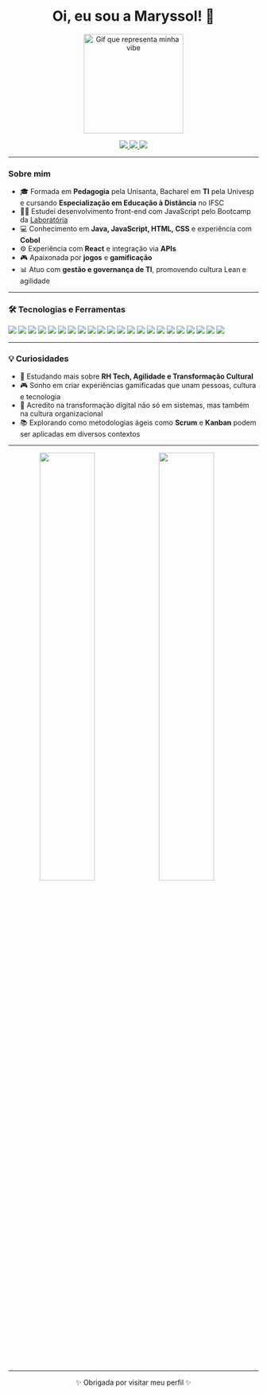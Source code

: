 <h1 align="center">Oi, eu sou a Maryssol! 👋</h1>

<p align="center">
  <img src="https://media.giphy.com/media/5VK6Y5rdOPBw9pNfdO/giphy.gif" width="200" alt="Gif que representa minha vibe">
</p>

<p align="center">
  <a href="https://www.linkedin.com/in/dayannemaryssol/" target="_blank">
    <img src="https://img.shields.io/badge/LinkedIn-0077B5?style=for-the-badge&logo=linkedin&logoColor=white"/>
  </a>
  <a href="https://www.instagram.com/dayannemaryssol/" target="_blank">
    <img src="https://img.shields.io/badge/Instagram-E4405F?style=for-the-badge&logo=instagram&logoColor=white"/>
  </a>
  <a href="mailto:maryssol.dayanne@gmail.com">
    <img src="https://img.shields.io/badge/Email-D14836?style=for-the-badge&logo=gmail&logoColor=white"/>
  </a>
</p>

---

### Sobre mim
- 🎓 Formada em **Pedagogia** pela Unisanta, Bacharel em **TI** pela Univesp e cursando **Especialização em Educação à Distância** no IFSC
- 👩‍💻 Estudei desenvolvimento front-end com JavaScript pelo Bootcamp da <a href="https://www.laboratoria.la/br" target="_blank">Laboratória</a>
- 💻 Conhecimento em **Java, JavaScript, HTML, CSS** e experiência com **Cobol**
- ⚙️ Experiência com **React** e integração via **APIs**
- 🎮 Apaixonada por **jogos** e **gamificação**
- 📊 Atuo com **gestão e governança de TI**, promovendo cultura Lean e agilidade

---

### 🛠️ Tecnologias e Ferramentas
<p>
  <img src="https://img.shields.io/badge/HTML5-E34F26?style=for-the-badge&logo=html5&logoColor=white"/>
  <img src="https://img.shields.io/badge/CSS3-1572B6?style=for-the-badge&logo=css3&logoColor=white"/>
  <img src="https://img.shields.io/badge/JavaScript-F7DF1E?style=for-the-badge&logo=javascript&logoColor=black"/>
  <img src="https://img.shields.io/badge/Java-007396?style=for-the-badge&logo=java&logoColor=white"/>
  <img src="https://img.shields.io/badge/React-61DAFB?style=for-the-badge&logo=react&logoColor=black"/>
  <img src="https://img.shields.io/badge/Cobol-00599C?style=for-the-badge&logoColor=white"/>
  <img src="https://img.shields.io/badge/Figma-F24E1E?style=for-the-badge&logo=figma&logoColor=white"/>
  <img src="https://img.shields.io/badge/Canva-00C4CC?style=for-the-badge&logo=canva&logoColor=white"/>
  <img src="https://img.shields.io/badge/Trello-0052CC?style=for-the-badge&logo=trello&logoColor=white"/>
  <img src="https://img.shields.io/badge/Jira-0052CC?style=for-the-badge&logo=jira&logoColor=white"/>
  <img src="https://img.shields.io/badge/AWS-232F3E?style=for-the-badge&logo=amazon-aws&logoColor=white"/>
  <img src="https://img.shields.io/badge/Azure-0078D4?style=for-the-badge&logo=microsoft-azure&logoColor=white"/>
  <img src="https://img.shields.io/badge/Miro-050038?style=for-the-badge&logo=miro&logoColor=white"/>
  <img src="https://img.shields.io/badge/SharePoint-0078D4?style=for-the-badge&logo=microsoft-sharepoint&logoColor=white"/>
  <img src="https://img.shields.io/badge/Scrum-6DB33F?style=for-the-badge&logo=scrumalliance&logoColor=white"/>
  <img src="https://img.shields.io/badge/SAFe%20Agile%206.0-002855?style=for-the-badge&logo=scrumalliance&logoColor=white"/>
  <img src="https://img.shields.io/badge/Kanban-FF6F00?style=for-the-badge&logoColor=white"/>
  <img src="https://img.shields.io/badge/Lean-FFA500?style=for-the-badge&logoColor=white"/>
  <img src="https://img.shields.io/badge/A3%20Thinking-005F73?style=for-the-badge&logoColor=white"/>
  <img src="https://img.shields.io/badge/CSM%20Certified-FF6600?style=for-the-badge&logoColor=white"/>
  <img src="https://img.shields.io/badge/IntelliJ%20IDEA-000000?style=for-the-badge&logo=intellij-idea&logoColor=white"/>
  <img src="https://img.shields.io/badge/Mainframe-1E2A47?style=for-the-badge&logo=mainframe&logoColor=white"/>
</p>

---

### 💡 Curiosidades
- 🌱 Estudando mais sobre **RH Tech, Agilidade e Transformação Cultural**
- 🎮 Sonho em criar experiências gamificadas que unam pessoas, cultura e tecnologia
- 🔄 Acredito na transformação digital não só em sistemas, mas também na cultura organizacional
- 📚 Explorando como metodologias ágeis como **Scrum** e **Kanban** podem ser aplicadas em diversos contextos

---

<div align="center">
  <img width="47%" align="left" src="https://github-readme-stats.vercel.app/api?username=Maryssun&show_icons=true&theme=tokyonight&include_all_commits=true"/>
  <img width="47%" align="left" src="https://github-readme-streak-stats.herokuapp.com/?user=Maryssun&include_all_commits=true&hide_border=true&theme=tokyonight"/>
</div>

<br clear="both"/>

---

<p align="center">
  ✨ Obrigada por visitar meu perfil ✨
</p>
